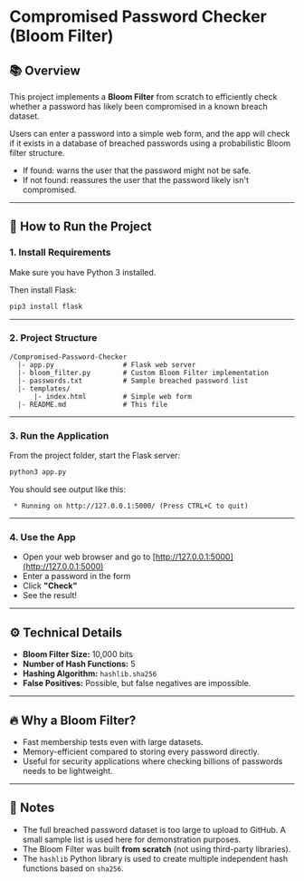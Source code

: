 
# Compromised Password Checker (Bloom Filter)

## 📚 Overview
This project implements a **Bloom Filter** from scratch to efficiently check whether a password has likely been compromised in a known breach dataset.

Users can enter a password into a simple web form, and the app will check if it exists in a database of breached passwords using a probabilistic Bloom filter structure.

- If found: warns the user that the password might not be safe.
- If not found: reassures the user that the password likely isn't compromised.

---

## 🚀 How to Run the Project

### 1. Install Requirements
Make sure you have Python 3 installed.

Then install Flask:

```bash
pip3 install flask
```

---

### 2. Project Structure

```plaintext
/Compromised-Password-Checker
  |- app.py                 # Flask web server
  |- bloom_filter.py        # Custom Bloom Filter implementation
  |- passwords.txt          # Sample breached password list
  |- templates/
      |- index.html         # Simple web form
  |- README.md              # This file
```

---

### 3. Run the Application
From the project folder, start the Flask server:

```bash
python3 app.py
```

You should see output like this:
```plaintext
 * Running on http://127.0.0.1:5000/ (Press CTRL+C to quit)
```

---

### 4. Use the App
- Open your web browser and go to [http://127.0.0.1:5000](http://127.0.0.1:5000)
- Enter a password in the form
- Click **"Check"**
- See the result!

---

## ⚙️ Technical Details
- **Bloom Filter Size:** 10,000 bits
- **Number of Hash Functions:** 5
- **Hashing Algorithm:** `hashlib.sha256`
- **False Positives:** Possible, but false negatives are impossible.

---

## 🔥 Why a Bloom Filter?
- Fast membership tests even with large datasets.
- Memory-efficient compared to storing every password directly.
- Useful for security applications where checking billions of passwords needs to be lightweight.

---

## 📌 Notes
- The full breached password dataset is too large to upload to GitHub. A small sample list is used here for demonstration purposes.
- The Bloom Filter was built **from scratch** (not using third-party libraries).
- The `hashlib` Python library is used to create multiple independent hash functions based on `sha256`.

